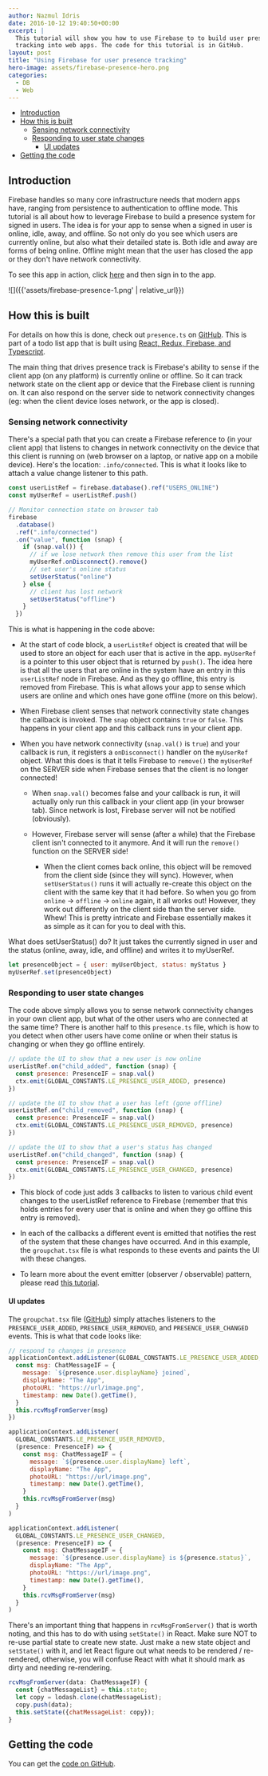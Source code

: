 ```yaml
---
author: Nazmul Idris
date: 2016-10-12 19:40:50+00:00
excerpt: |
  This tutorial will show you how to use Firebase to to build user presence
  tracking into web apps. The code for this tutorial is in GitHub.
layout: post
title: "Using Firebase for user presence tracking"
hero-image: assets/firebase-presence-hero.png
categories:
  - DB
  - Web
---
```


<!-- START doctoc generated TOC please keep comment here to allow auto update -->
<!-- DON'T EDIT THIS SECTION, INSTEAD RE-RUN doctoc TO UPDATE -->

- [Introduction](#introduction)
- [How this is built](#how-this-is-built)
  - [Sensing network connectivity](#sensing-network-connectivity)
  - [Responding to user state changes](#responding-to-user-state-changes)
    - [UI updates](#ui-updates)
- [Getting the code](#getting-the-code)

<!-- END doctoc generated TOC please keep comment here to allow auto update -->

## Introduction

Firebase handles so many core infrastructure needs that modern apps have, ranging from persistence
to authentication to offline mode. This tutorial is all about how to leverage Firebase to build a
presence system for signed in users. The idea is for your app to sense when a signed in user is
online, idle, away, and offline. So not only do you see which users are currently online, but also
what their detailed state is. Both idle and away are forms of being online. Offline might mean that
the user has closed the app or they don't have network connectivity.

To see this app in action, click [here](https://todolist-redux-r3bl-alliance.herokuapp.com/) and
then sign in to the app.

![]({{'assets/firebase-presence-1.png' | relative_url}})

## How this is built

For details on how this is done, check out `presence.ts` on
[GitHub](https://github.com/nazmulidris/starterproject_todolist_react_redux_firebase_ts_md/blob/main/web/src/client/container/presence.ts).
This is part of a todo list app that is built using
[React, Redux, Firebase, and Typescript](https://developerlife.com/2016/10/07/getting-started-with-react-redux-and-firebase/).

The main thing that drives presence track is Firebase's ability to sense if the client app (on any
platform) is currently online or offline. So it can track network state on the client app or device
that the Firebase client is running on. It can also respond on the server side to network
connectivity changes (eg: when the client device loses network, or the app is closed).

### Sensing network connectivity

There's a special path that you can create a Firebase reference to (in your client app) that listens
to changes in network connectivity on the device that this client is running on (web browser on a
laptop, or native app on a mobile device). Here's the location: `.info/connected`. This is what it
looks like to attach a value change listener to this path.

```javascript
const userListRef = firebase.database().ref("USERS_ONLINE")
const myUserRef = userListRef.push()

// Monitor connection state on browser tab
firebase
  .database()
  .ref(".info/connected")
  .on("value", function (snap) {
    if (snap.val()) {
      // if we lose network then remove this user from the list
      myUserRef.onDisconnect().remove()
      // set user's online status
      setUserStatus("online")
    } else {
      // client has lost network
      setUserStatus("offline")
    }
  })
```

This is what is happening in the code above:

- At the start of code block, a `userListRef` object is created that will be used to store an object
  for each user that is active in the app. `myUserRef` is a pointer to this user object that is
  returned by `push()`. The idea here is that all the users that are online in the system have an
  entry in this `userListRef` node in Firebase. And as they go offline, this entry is removed from
  Firebase. This is what allows your app to sense which users are online and which ones have gone
  offline (more on this below).

- When Firebase client senses that network connectivity state changes the callback is invoked. The
  `snap` object contains `true` or `false`. This happens in your client app and this callback runs
  in your client app.

- When you have network connectivity (`snap.val()` is `true`) and your callback is run, it registers
  a `onDisconnect()` handler on the `myUserRef` object. What this does is that it tells Firebase to
  `remove()` the `myUserRef` on the SERVER side when Firebase senses that the client is no longer
  connected!

  - When `snap.val()` becomes false and your callback is run, it will actually only run this
    callback in your client app (in your browser tab). Since network is lost, Firebase server will
    not be notified (obviously).

  - However, Firebase server will sense (after a while) that the Firebase client isn't connected to
    it anymore. And it will run the `remove()` function on the SERVER side!

    - When the client comes back online, this object will be removed from the client side (since
      they will sync). However, when `setUserStatus()` runs it will actually re-create this object
      on the client with the same key that it had before. So when you go from `online` -> `offline`
      -> `online` again, it all works out! However, they work out differently on the client side
      than the server side. Whew! This is pretty intricate and Firebase essentially makes it as
      simple as it can for you to deal with this.

What does setUserStatus() do? It just takes the currently signed in user and the status (online,
away, idle, and offline) and writes it to myUserRef.

```javascript
let presenceObject = { user: myUserObject, status: myStatus }
myUserRef.set(presenceObject)
```

### Responding to user state changes

The code above simply allows you to sense network connectivity changes in your own client app, but
what of the other users who are connected at the same time? There is another half to this
`presence.ts` file, which is how to you detect when other users have come online or when their
status is changing or when they go offline entirely.

```javascript
// update the UI to show that a new user is now online
userListRef.on("child_added", function (snap) {
  const presence: PresenceIF = snap.val()
  ctx.emit(GLOBAL_CONSTANTS.LE_PRESENCE_USER_ADDED, presence)
})

// update the UI to show that a user has left (gone offline)
userListRef.on("child_removed", function (snap) {
  const presence: PresenceIF = snap.val()
  ctx.emit(GLOBAL_CONSTANTS.LE_PRESENCE_USER_REMOVED, presence)
})

// update the UI to show that a user's status has changed
userListRef.on("child_changed", function (snap) {
  const presence: PresenceIF = snap.val()
  ctx.emit(GLOBAL_CONSTANTS.LE_PRESENCE_USER_CHANGED, presence)
})
```

- This block of code just adds 3 callbacks to listen to various child event changes to the
  userListRef reference to Firebase (remember that this holds entries for every user that is online
  and when they go offline this entry is removed).

- In each of the callbacks a different event is emitted that notifies the rest of the system that
  these changes have occurred. And in this example, the `groupchat.tsx` file is what responds to
  these events and paints the UI with these changes.

- To learn more about the event emitter (observer / observable) pattern, please read
  [this tutorial](https://developerlife.com/2016/10/02/getting-started-with-react-and-firebase/).

#### UI updates

The `groupchat.tsx` file
([GitHub](https://github.com/nazmulidris/starterproject_todolist_react_redux_firebase_ts_md/blob/main/web/src/client/ui/groupchat.tsx))
simply attaches listeners to the `PRESENCE_USER_ADDED`, `PRESENCE_USER_REMOVED`, and
`PRESENCE_USER_CHANGED` events. This is what that code looks like:

```javascript
// respond to changes in presence
applicationContext.addListener(GLOBAL_CONSTANTS.LE_PRESENCE_USER_ADDED, (presence: PresenceIF) => {
  const msg: ChatMessageIF = {
    message: `${presence.user.displayName} joined`,
    displayName: "The App",
    photoURL: "https://url/image.png",
    timestamp: new Date().getTime(),
  }
  this.rcvMsgFromServer(msg)
})

applicationContext.addListener(
  GLOBAL_CONSTANTS.LE_PRESENCE_USER_REMOVED,
  (presence: PresenceIF) => {
    const msg: ChatMessageIF = {
      message: `${presence.user.displayName} left`,
      displayName: "The App",
      photoURL: "https://url/image.png",
      timestamp: new Date().getTime(),
    }
    this.rcvMsgFromServer(msg)
  }
)

applicationContext.addListener(
  GLOBAL_CONSTANTS.LE_PRESENCE_USER_CHANGED,
  (presence: PresenceIF) => {
    const msg: ChatMessageIF = {
      message: `${presence.user.displayName} is ${presence.status}`,
      displayName: "The App",
      photoURL: "https://url/image.png",
      timestamp: new Date().getTime(),
    }
    this.rcvMsgFromServer(msg)
  }
)
```

There's an important thing that happens in `rcvMsgFromServer()` that is worth noting, and this has
to do with using `setState()` in React. Make sure NOT to re-use partial state to create new state.
Just make a new state object and `setState()` with it, and let React figure out what needs to be
rendered / re-rendered, otherwise, you will confuse React with what it should mark as dirty and
needing re-rendering.

```javascript
rcvMsgFromServer(data: ChatMessageIF) {
  const {chatMessageList} = this.state;
  let copy = lodash.clone(chatMessageList);
  copy.push(data);
  this.setState({chatMessageList: copy});
}
```

## Getting the code

You can get the
[code on GitHub](https://github.com/r3bl-alliance/starterproject_todolist_react_redux_firebase_ts_md).
